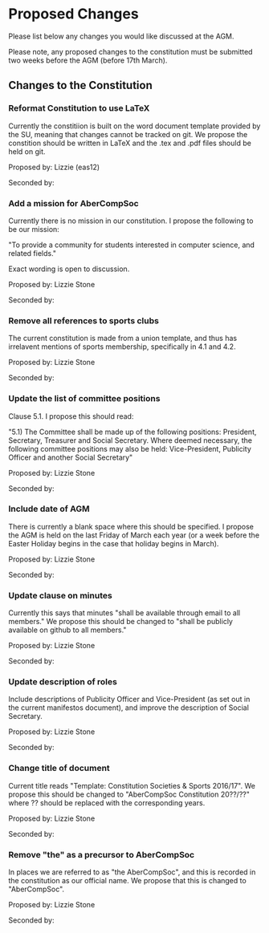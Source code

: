 # Proposed Changes
Please list below any changes you would like discussed at the AGM. 

Please note, any proposed changes to the constitution must be submitted two 
weeks before the AGM (before 17th March).

## Changes to the Constitution

### Reformat Constitution to use LaTeX
Currently the constitiion is built on the word document template provided by
the SU, meaning that changes cannot be tracked on git. We propose the constition
should be written in LaTeX and the .tex and .pdf files should be held on git.

Proposed by: Lizzie (eas12)

Seconded by:

### Add a mission for AberCompSoc
Currently there is no mission in our constitution. I propose the following 
to be our mission:

"To provide a community for students interested in computer science, and 
related fields."

Exact wording is open to discussion.

Proposed by: Lizzie Stone

Seconded by:

### Remove all references to sports clubs 
The current constitution is made from a union template, and thus has irrelavent 
mentions of sports membership, specifically in 4.1 and 4.2.

Proposed by: Lizzie Stone

Seconded by:

### Update the list of committee positions 
Clause 5.1. I propose this should read:

"5.1) The Committee shall be made up of the following positions: President, Secretary, Treasurer and Social Secretary. Where deemed necessary, the following committee positions may also be held: Vice-President, Publicity Officer and another Social Secretary"

Proposed by: Lizzie Stone

Seconded by:

### Include date of AGM
There is currently a blank space where this should be specified. I propose 
the AGM is held on the last Friday of March each year (or a week before the 
Easter Holiday begins in the case that holiday begins in March).

Proposed by: Lizzie Stone

Seconded by:

### Update clause on minutes
Currently this says that minutes "shall be available through email to all members." We propose this should be changed to "shall be publicly available on github to all members."

Proposed by: Lizzie Stone

Seconded by:

### Update description of roles
Include descriptions of Publicity Officer and Vice-President (as set out in the current manifestos document), and improve the description of Social Secretary.

Proposed by: Lizzie Stone

Seconded by:

### Change title of document
Current title reads "Template: Constitution Societies & Sports 2016/17".
We propose this should be changed to "AberCompSoc Constitution 20??/??" where
?? should be replaced with the corresponding years. 

Proposed by: Lizzie Stone

Seconded by:

### Remove "the" as a precursor to AberCompSoc
In places we are referred to as "the AberCompSoc", and this is recorded in the constitution as our official name. We propose that this is changed to "AberCompSoc".

Proposed by: Lizzie Stone

Seconded by:

<!--- Example:
###Update aim of society
Currently there is no listed aim, this section is currently blank.

Proposed by: Bob (abc12)
Seconded by: Alice (xyz89)
--->
